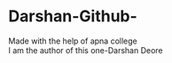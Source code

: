 # Darshan-Github-
Made with the help of apna college
<br>
I am the author of this one-Darshan Deore
